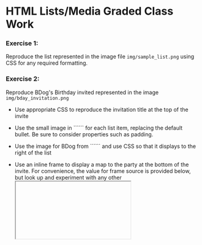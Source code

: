 # HTML Lists/Media Graded Class Work

### Exercise 1:
Reproduce the list represented in the image file ```img/sample_list.png``` using CSS for any required formatting.

### Exercise 2:
Reproduce BDog's Birthday invited represented in the image ```img/bday_invitation.png```

* Use appropriate CSS to reproduce the invitation title at the top of the invite

* Use the small image in `````` for each list item, replacing the default bullet. Be sure to consider properties such as padding.

* Use the image for BDog from `````` and use CSS so that it displays to the right of the list

* Use an inline frame to display a map to the party at the bottom of the invite. For convenience, the value for frame source is provided below, but look up and experiment with any other <iframe> element attributes as needed.

```"d"``


